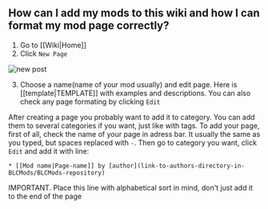 ## How can I add my mods to this wiki and how I can format my mod page correctly?
1. Go to [[Wiki|Home]]
2. Click `New Page`

![new post](https://i.imgur.com/puvhVrB.png)

3. Choose a name(name of your mod usually) and edit page. Here is [[template|TEMPLATE]] with examples and descriptions. You can also check any page formating by clicking `Edit`

After creating a page you probably want to add it to category. You can add them to several categories if you want, just like with tags. To add your page, first of all, check the name of your page in adress bar. It usually the same as you typed, but spaces replaced with `-`. Then go to category you want, click `Edit` and add it with line:

`* [[Mod name|Page-name]] by [author](link-to-authors-directory-in-BLCMods/BLCMods-repository)`

IMPORTANT. Place this line with alphabetical sort in mind, don't just add it to the end of the page
